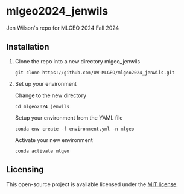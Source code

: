 # mlgeo2024_jenwils
Jen Wilson's repo for MLGEO 2024 Fall 2024

## Installation 

1. Clone the repo into a new directory mlgeo_jenwils
    ```
    git clone https://github.com/UW-MLGEO/mlgeo2024_jenwils.git
    ```
2. Set up your environment
   
    Change to the new directory
    ```
    cd mlgeo2024_jenwils
    ```
    Setup your environment from the YAML file
    ```
    conda env create -f environment.yml -n mlgeo
    ```
    Activate your new environment
    ```
    conda activate mlgeo
    ```

## Licensing
This open-source project is available licensed under the [MIT license](https://opensource.org/license/MIT).